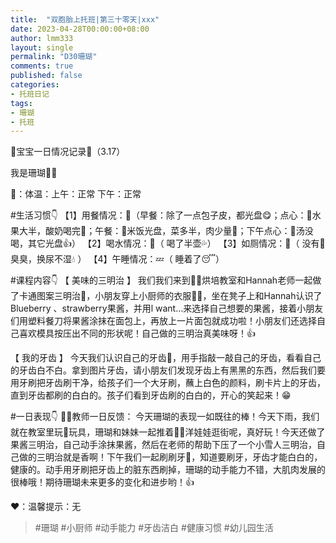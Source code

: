 ```yaml
---
title:  "双胞胎上托班|第三十零天|xxx"
date: 2023-04-28T00:00:00+08:00
author: lmm333
layout: single
permalink: "D30珊瑚"
comments: true
published: false
categories:
- 托班日记
tags:
- 珊瑚
- 托班
---
```

🌻宝宝一日情况记录🌻（3.17）

我是珊瑚👶🏻

🔆：体温：上午：正常  下午：正常

#生活习惯👇
【1】用餐情况：🍴（早餐：除了一点包子皮，都光盘😋；点心：🍓水果大半，酸奶喝完🥛；午餐：🍚米饭光盘，菜多半，肉少量🍗；下午点心：🍜汤没喝，其它光盘👍）
【2】喝水情况：🥤（ 喝了半壶💦）
【3】如厕情况：🚽（ 没有💩臭臭，换尿不湿💧 ）
【4】午睡情况：💤（ 睡着了😴）

#课程内容👇
【     美味的三明治       】
我们我们来到👩‍🍳烘培教室和Hannah老师一起做了卡通图案三明治🥪，小朋友穿上小厨师的衣服👨‍🍳，坐在凳子上和Hannah认识了Blueberry 、strawberry果酱，并用l want…来选择自己想要的果酱，接着小朋友们用塑料餐刀将果酱涂抹在面包上，再放上一片面包就成功啦！小朋友们还选择自己喜欢模具按压出不同的形状呢！自己做的三明治真美味呀！👍

【        我的牙齿          】
今天我们认识自己的牙齿🦷，用手指敲一敲自己的牙齿，看看自己的牙齿白不白。拿到图片牙齿，请小朋友们发现牙齿上有黑黑的东西，然后我们要用牙刷把牙齿刷干净，给孩子们一个大牙刷，蘸上白色的颜料，刷卡片上的牙齿，直到牙齿都刷的白白的。孩子们看到牙齿刷的白白的，开心的笑起来！😁

#一日表现👇
👩‍🏫教师一日反馈：
今天珊瑚的表现一如既往的棒！今天下雨，我们就在教室里玩🧸玩具，珊瑚和妹妹一起推着👶🏻洋娃娃逛街呢，真好玩！今天还做了果酱三明治，自己动手涂抹果酱，然后在老师的帮助下压了一个小雪人三明治，自己做的三明治就是香啊！下午我们一起刷刷牙🦷，知道要刷牙，牙齿才能白白的，健康的。动手用牙刷把牙齿上的脏东西刷掉，珊瑚的动手能力不错，大肌肉发展的很棒哦！期待珊瑚未来更多的变化和进步哟！👍

❤️：温馨提示：无


> #珊瑚 #小厨师 #动手能力 #牙齿洁白 #健康习惯 #幼儿园生活
